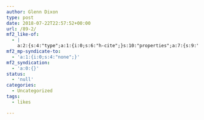 ```yaml
---
author: Glenn Dixon
type: post
date: 2018-07-22T22:57:52+00:00
url: /89-2/
mf2_like-of:
  - |
    a:2:{s:4:"type";a:1:{i:0;s:6:"h-cite";}s:10:"properties";a:7:{s:9:"published";a:1:{i:0;s:25:"2018-07-21T22:29:10-07:00";}s:7:"updated";a:1:{i:0;s:25:"2018-07-21T22:29:10-07:00";}s:7:"summary";a:1:{i:0;s:155:"Success! That pile of veggies is now 10 future meals as well as tonight's dinner. Recipe is at https://aaronparecki.com/2018/07/21/31/turnip-zucchini-soup!";}s:3:"url";a:1:{i:0;s:39:"https://aaronparecki.com/2018/07/21/32/";}s:11:"publication";a:1:{i:0;s:13:"Aaron Parecki";}s:8:"featured";a:1:{i:0;s:48:"https://aaronparecki.com/2018/07/21/32/photo.jpg";}s:6:"author";a:3:{s:4:"name";s:13:"Aaron Parecki";s:3:"url";s:25:"https://aaronparecki.com/";s:5:"photo";s:43:"https://aaronparecki.com/images/profile.jpg";}}}
mf2_mp-syndicate-to:
  - 'a:1:{i:0;s:4:"none";}'
mf2_syndication:
  - 'a:0:{}'
status:
  - 'null'
categories:
  - Uncategorized
tags:
  - likes

---
```

